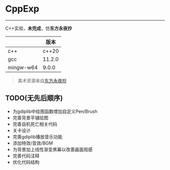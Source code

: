 # CppExp
---
C++实验，**未完成**，仿**东方永夜抄**

|           | 版本   |
| --------- | ------ |
| c++       | c++20  |
| gcc       | 11.2.0 |
| mingw-w64 | 9.0.0  |

> 美术资源来自[东方永夜抄](https://www.spriters-resource.com/pc_computer/touhoueiyashouimperishablenight/)

## TODO(无先后顺序)
- 为gdiplib中绘图函数增加自定义Pen/Brush
- 完善背景平铺绘图
- 完善自机死亡相关代码
- 关卡设计
- 完善gdiplib播放音乐功能
- 添加特效/音效/BGM
- 为背景加上线性渐变黑幕以改善画面观感
- 完善代码注释
- 优化代码结构
